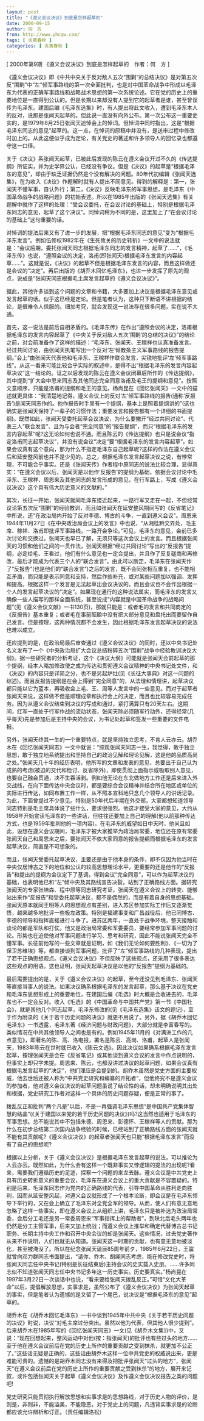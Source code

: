 ```yaml
---
layout: post
title: "《遵义会议决议》到底是怎样起草的"
date: 2000-09-15
author: 何　方
from: http://www.yhcqw.com/
tags: [ 炎黄春秋 ]
categories: [ 炎黄春秋 ]
---
```



[ 2000年第9期 《遵义会议决议》到底是怎样起草的　作者：何　方 ]


《遵义会议决议》即《中共中央关于反对敌人五次“围剿”的总结决议》是对第五次反“围剿”中“左”倾军事路线的第一次全面批判，也是对中国革命战争中形成以毛泽东为代表的正确军事路线和战略战术思想的第一次系统论述。它在党的历史上的重要地位是一直得到公认的。但是长期以来却没有人提到它的起草者是谁，甚至曾误传为毛泽东。建国后编《毛泽东选集》时，有人提出将此文收入，遭到毛泽东本人的反对，说那是张闻天起草的。但此说一直没有向外公布。第一次公布这一重要史实的，是1979年8月25日张闻天追悼会上的悼词。但悼词中同时指出，这是“根据毛泽东同志的意见”起草的。这一点，在悼词的原稿中并没有，是送审过程中修改时加上的。从此这便似乎成为定论，有关党史的著述和许多领导人的回忆录也都遵守这一口径。


关于《决议》系张闻天起草，已被此后发现的陈云在遵义会议开过不久的《传达提纲》所证实，并为史学界公认，已经没有争议。但是《决议》的起草是“根据毛泽东的意见”，却由于缺乏证据仍然是个没有解决的问题。80年代初编辑《张闻天选集》，在为收入《决议》作题解时就有人提出不同意见。得到的解释是：第一，张闻天不懂军事，自认外行；第二，《决议》反映毛泽东的军事思想，是毛泽东《中国革命战争的战略问题》的初始表述。所以在1985年出版的《张闻天选集》有关题解中就作了这样的处理：“受会议委托，在会议讨论的基础上，特别是根据毛泽东同志的意见，起草了这个决议”。同悼词稍为不同的是，这里加上了“在会议讨论的基础上”这句重要的话。


对悼词的提法后来又有了进一步的发展，把“根据毛泽东同志的意见”变为“根据毛泽东发言”。例如伍修权1982年在《生死攸关的历史转折》一文中的说法就是：“会议后期，委托张闻天同志根据毛泽东同志的发言精神，起草了……”，《毛泽东传》也说，“遵照会议的决定，洛甫(即张闻天)根据毛泽东发言的内容起草……”。这就是说，《决议》的起草不但是根据毛泽东发言的内容，而且这样做还是会议的“决定”。再后出版的《胡乔木回忆毛泽东》，也进一步发挥了原先的观点，说成是“张闻天同志根据毛主席发言起草的《遵义会议决议》”。


据此，其他许多谈到这个问题的文章和书籍，大多要加上决议是根据毛泽东意见或发言起草的话。似乎这已经是定论。但是笔者认为，这种只下断语不讲根据的结论，是很难令人信服的。细加考究，就会发现这一说法存在很多问题，实在说不大通。


首先，这一说法是前后自相矛盾的。《毛泽东传》在作出“遵照会议的决定，洛甫根据毛泽东的发言内容起草了《中央关于反对敌人五次‘围剿’的总结的决议》”的结论之前，对会前准备作了这样的描述：“毛泽东、张闻天、王稼祥也认真准备发言。经过共同讨论，由张闻天执笔写出一个反对‘左’倾教条主义军事路线的报告提纲。”会上“由张闻天代表他和毛泽东、王稼祥作联合发言，尖锐地批评‘左’倾军事路线”。从这一看来可能比较合乎实际的叙述中，是得不出“根据毛泽东的发言内容起草决议”这一结论的。证之以后发现的陈云在遵义会议闭幕后所作的《传达提纲》，其中提到“扩大会中恩来同志及其他同志完全同意洛甫及毛王的提纲和意见”。按照文意顺序，只能是洛甫的提纲和毛王的意见。杨尚昆在《回忆张闻天》一文中的描述就更具体：“我清楚地记得，遵义会议上的反对‘左’倾军事路线的报告(通称‘反报告’)是闻天同志作的。他作报告时手里有一个提纲，基本上是照着提纲讲的”(这也确实是张闻天保持了一辈子的习惯作法；重要发言和报告都有一个详细的书面提纲)。既然如此，张闻天受委托起草会议决议，为什么要撇开“经过共同讨论”、代表三人“联合发言”、且为与会者“完全同意”的“报告提纲”，而只“根据毛泽东的发言内容起草”呢?这无论如何也说不通。而且陈云的《传达提纲》也只是说会议“指定洛甫同志起草决议”，并没有说会议“决定”要“根据毛泽东的发言内容起草”。如果会议真有这个意向，那为什么不指定毛泽东自己起草呢?这样的作法在遵义会议后和延安整风前也并不是少见的。总之，根据毛泽东发言起草决议之说，有悖常理，不可能合乎事实。还是《张闻天传》作者程中原同志的说法比较合理，显得真实：“在遵义会议以后，张闻天是以他作‘反报告’的提纲为基础，依据会议讨论中毛泽东、王稼祥、周恩来及其他同志的发言形成的意见，在行军路上，写成《遵义会议决议》这个具有伟大历史意义的文献的。”


其次，长征一开始，张闻天就同毛泽东接近起来，一路行军又走在一起，不但经常议论第五次反“围剿”的经验教训，而且如张闻天在延安整风期间写的《反省笔记》中所说，还“在政治局内开始了反对李德、博古的斗争，一直到遵义会议”。周恩来1944年11月27日《在中央政治局会议上的发言》中也说，“从湘桂黔交界处，毛主席、稼祥、洛甫即批评军事路线，一路开会争论。”可见，毛泽东的意见，会前已多次讨论和交换过，张闻天也早已了解，无须只等这次会议上的发言。而且根据张闻天的习惯和他们之间的一贯作法，张闻天根据“经过共同讨论”写出的“反报告”提纲，必定给毛、王看过，他们有什么意见也一定会提出，并且作了反复磋商和再修改，最后才能成为代表三个人的“联合发言”。由此可以断定，毛泽东在张闻天作了“反报告”(也是他们的“联合发言”)之后的发言，既不会同张相互重复，也不能相互矛盾，而只能是表示同意和支持，然后作些补充，或对某些问题加以强调、发挥和提高。根据这样一个发言是无法起草出会议决议的，而且会议也不会作出根据一个人的发言起草决议的“决定”。如果现在通行的这种说法属实，而毛泽东的发言又确像一些人描写的那样全面系统，甚至说成“内容就是中国革命战争的战略问题”(见《遵义会议文献》一书130页)，那就只能是：或者毛的发言和共同商定的《反报告》基本重复；或者毛在事前酝酿中没有把大部分意见和盘托出而要留作自己发言。但是按理，这两种情况都不会发生，因此根据毛泽东发言起草决议的说法也难以成立。


还应提到的是，在政治局最后审查通过《遵义会议决议》的同时，还以中央书记处名义发布了一个《中央政治局扩大会议总结粉碎五次“围剿”战争中经验教训决议大纲》。据一些研究者的分析考证，这个《决议大纲》可能就是张闻天会前起草的那个提纲，经本人略加修改使之成为传达和贯彻遵义会议精神的中央书记处文件，和《决议》的内容只是详简之分，也不是另起炉灶(见《长征大事典》对这一问题的综述)。而且反报告提纲是在会上得到“完全同意”的，从法理和情理讲，起草决议都只能以它为蓝本，再吸收会上毛、王、周等人发言中的一些意见。而对于起草者张闻天来说，这样做不但是顺理成章和执行会上的决定，而且也比较容易完成任务。因为从遵义会议结束到决议的写成和通过，紧打满算只有20天左右。这期间，红军一直处于行军作战的流动状态，张闻天除必须随军行动外，还得经常(几乎每天)先是参加后是主持中央的会议，为书记处起草和签发一些重要的文件电报。


另外，张闻天终其一生的一个重要特点，就是坚持独立思考，不肯人云亦云。胡乔木在《回忆张闻天同志》一文中就说：“综观张闻天同志一生，我觉得，敢于独立思想，敢于独立地系统提出和坚持自己的政治见解和理论见解，这是他的品质高尚之处。”张闻天几十年的经历表明，他所写的文章和发表的意见，总要出于自己认为成熟的考虑(被迫的交代和检讨、反省除外)，即使贯彻上面指示或吸取别人意见，也要自己融会贯通，决不生吞活剥。例如他无论在东北做地方工作还是后来进入外交战线，在向下面传达中央会议时，都是要综合会议精神并结合所在地区或单位的实际进行传达，如同布置工作一样，从不照本宣科地只念几个领导人的讲话记录。为此，下面曾提过不少意见。特别是50年代后半期在外交部，大家都想知道领导同志特别是毛主席具体说了些什么，要求很强烈。他这才接受大家的意见，大约从1958年开始宣读毛泽东的一些讲话，但往往还要加上自己的理解(他以前那种传达方式，也是1959年批判他的一项内容)。在毛泽东的威望如日中天时，他尚且如此，设想在遵义会议期间，毛泽东才被大家推举为政治局常委，地位还在原有常委张闻天自己和周恩来之后，要张闻天不依大家同意的报告提纲而根据毛泽东的发言起草决议，简直是不可想象的。


而且，张闻天受委托起草决议，主要还是由于他本身的条件，即不仅因为他当时在中央仅居博古之下的地位和公认的较高思想理论水平，更重要的还是他作的“反报告”和提出的提纲为会议定下了基调，得到会议“完全同意”，可以作为起草决议的基础，也表明他已和“左”倾中央及其路线宣告决裂，站到了正确路线方面。据研究张闻天的专家张培森、程中原等同志研究考证，张闻天在遵义会议上的转变、能够站出来作“反报告”和受委托起草决议，都不是偶然的，而是有着自身的思想基础。张闻天原本就同王明等人的思想观点有差别，进入苏区参加实际工作后又逐渐觉悟，越来越多地批评一些极左政策。特别是福建事变和广昌战役后，他已同博古、李德的领导和指挥直接进行斗争了。进苏区两年，一直处于战争环境，整天接触和谈论的都是军队和打仗。他又是政治局常委和军委委员，要经常参加军事问题的讨论。形势也在迫使他对军事问题进行学习、思考和研究，因此不能说张闻天完全不懂军事。长征前他写的一些文章就是证明，如《我们无论如何要胜利》、《一切为了保卫苏维埃》等，都直接谈到军事问题，批评了“左”倾军事路线的几种表现，提出了若干正确思想观点。《遵义会议决议》不但反映了这些观点，还采用了很多表达这些观点的用语。这也证明，张闻天起草决议是以他的“反报告”提纲为基础的。


最后需要提出的是，关于《遵义会议决议》的起草，至今还没见到毛泽东、张闻天等直接当事人的说法。如果决议确系根据毛泽东的发言起草，那么基于决议在党史和毛泽东思想形成上的重要地位，在建国后编《毛选》时大概是会收进去的，毛泽东也不一定会反对。收入《毛选》的《中国革命与中国共产党》第一节《中国社会》，就是其他几个同志起草，毛泽东修改的(见《毛泽东选集》该文的题记)，至于作为附录的《关于若干历史问题的决议》就更不用说了。另外，据《胡乔木回忆毛泽东》一书透露，毛泽东著《经济问题与财政问题》，大部分就是李富春写的。类似情况在中共其他领导人之间也是有的。例如1945年11月的《对满洲工作的几点意见》，即著名的陈、高、洛电报，署名是陈云、高岗、洛甫，起草人是张闻天，1983年陈云在世时就已收入《陈云文选》。因此决议如果确系根据毛泽东发言起草，按理张闻天是会在《反省笔记》或其他谈到遵义会议的发言中作点说明的，但事实上却只字未提。周恩来、陈云，也都没讲过决议的起草问题，如果会议真有根据毛发言起草的“决定”，他们理应是会提到的。胡乔木虽然是党史方面的主要权威，他去世后还被人称为“中共党史研究和编纂的开拓者”，但他终究不是遵义会议的参加者，他对遵义会议决议的起草问题虽说了结论性的话，却未明确说明其出处和根据，党史研究工作者对这样一个具体的历史问题存疑，便是正常的事了。


拨乱反正和批判“两个凡是”以后，不是一再强调毛泽东思想“是中国共产党集体智慧的结晶”(《关于建国以来党的若干历史问题的决议》)吗?这当然也适用于毛泽东的军事思想。总不能说其中不包括朱德、周恩来、彭德怀、王稼祥等人的贡献。那为什么在初步总结第二次国内战争经验的时候，已经站到了正确路线方面的张闻天就不能有其贡献呢?《遵义会议决议》的起草者张闻天也只能“根据毛泽东发言”而没有了自己的思想呢?


根据以上分析，关于《遵义会议决议》是根据毛泽东发言起草的说法，可以推论为人云亦云。既然如此，为什么会有这样一个既非事实又悖逻辑的提法的出现呢?看来，需要我们遵循历史的足迹，探察一个问题的来龙去脉。遵义会议是中共党史上具有历史转折意义的重要会议，毛泽东在遵义会议上的重大贡献是不容置疑的。特别是后来，毛泽东同志作为党内的正确路线的代表，引导中国革命从胜利走向胜利，因而从延安整风起，对遵义会议就形成了一个根本论断，即会议是在毛泽东领导下举行的，又在会上确立了毛泽东对全党全军的领导。从而，使人们有意无意地忽略了这样一些事实，即在遵义会议上从组织上讲，毛泽东只是被补选为政治局常委，会后分工毛还是另一常委周恩来“军事指挥上的帮助者”，到陕北后毛头两年也仍然是分工主管军事，后来又加上统战；而遵义会议上推举和确定代替博古总书记职务、长期主持中央工作和召开中央会议的却是张闻天。这些情况，过去党史著作从来不作说明，人们也就无从知道。张闻天这一时期的贡献，也有意无意地被淡化，甚至被淹没了。所以在纪念张闻天诞辰85周年前夕，1985年6月22日，王震就曾向邓力群同志书面提出，“请你、乔木、胡绳同志考虑，能在修改党史时，将张闻天同志任中央书记(特别是长征结束后)主持会议的史实载入史册。……许多同志似不知道张闻天同志任中央书记多年这一历史事实。历史要真实。”杨尚昆在1997年3月22日一次谈话中也说，“看来要给张闻天拨乱反正。”可惜“文化大革命”以后，提倡解放思想，实事求是，虽然公布了《遵义会议决议》为张闻天起草的事实，但是笔者认为遗憾的是又留了一个尾巴，说决议是“根据毛泽东的意见”起草的。


胡乔木在《胡乔木回忆毛泽东》一书中谈到1945年中共中央《关于若干历史问题的决议》时说，决议“对毛主席过分突出。虽然以他为代表，但其他人很少提到”。后来胡乔木在1985年写的《回忆张闻天同志》一文(见《胡乔木文集》)中，又说：“现在回想起来，整风运动中对他(按：指张闻天)的批评也有些过头的地方……至于他在遵义会议前后在党的历史上所作的重要贡献之受到抹杀，就更加不公正了。”这些话无疑是正确的，这些话由胡乔木这样一位中共党史的权威说出来，更是难能可贵的。遗憾的是胡乔木同志没有来得及把批评张闻天“过头的地方”，张闻天“在遵义会议前后在党的历史上所作的重要贡献之受到抹杀”的地方，展开来记叙，或许包括张闻天关于起草《遵义会议决议》及作遵义会议决议报告之类的问题吧!


党史研究只能贯彻执行解放思想和实事求是的思想路线，对于历史人物的评价，是则是，非则非，不能溢美，不能隐恶。对于党史上的问题，凡违背实事求是的论断都应该允许辨析和订正。（责任编辑洛松）


